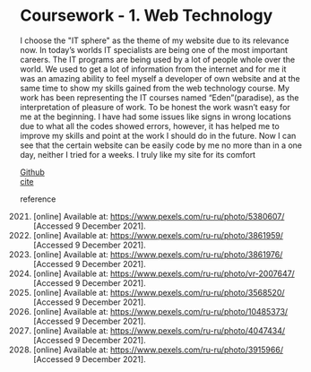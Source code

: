# Coursework - 1. Web Technology

I choose the "IT sphere" as the theme of my website due to its relevance now. In today’s worlds IT specialists are being one of the most important careers.  The IT programs are being used by a lot of people whole over the world. We used to get a lot of information from the internet and for me it was an amazing ability to feel myself a developer of own website and at the same time to show my skills gained from the web technology course. My work has been representing the IT courses named “Eden”(paradise), as the interpretation of pleasure of work. To be honest the work wasn’t easy for me at the beginning. I have had some issues like signs in wrong locations due to what all the codes showed errors, however, it has helped me to improve my skills and point at the work I should do in the future. Now I can see that the certain website can be easily code by me no more than in a one day, neither I tried for a weeks. I truly like my site for its comfort


[Github](https://github.com/00010974/00010974_web-technology) <br/>
[cite](https://piedpip3r.netlify.app/)

reference 

2021. [online] Available at: <https://www.pexels.com/ru-ru/photo/5380607/> [Accessed 9 December 2021].
2021. [online] Available at: <https://www.pexels.com/ru-ru/photo/3861959/> [Accessed 9 December 2021].
2021. [online] Available at: <https://www.pexels.com/ru-ru/photo/3861976/> [Accessed 9 December 2021].
2021. [online] Available at: <https://www.pexels.com/ru-ru/photo/vr-2007647/> [Accessed 9 December 2021].
2021. [online] Available at: <https://www.pexels.com/ru-ru/photo/3568520/> [Accessed 9 December 2021].
2021. [online] Available at: <https://www.pexels.com/ru-ru/photo/10485373/> [Accessed 9 December 2021].
2021. [online] Available at: <https://www.pexels.com/ru-ru/photo/4047434/> [Accessed 9 December 2021].
2021. [online] Available at: <https://www.pexels.com/ru-ru/photo/3915966/> [Accessed 9 December 2021].
